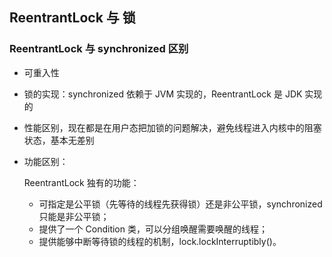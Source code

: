 ## ReentrantLock 与 锁

### ReentrantLock 与 synchronized 区别

- 可重入性

- 锁的实现：synchronized 依赖于 JVM 实现的，ReentrantLock 是 JDK 实现的

- 性能区别，现在都是在用户态把加锁的问题解决，避免线程进入内核中的阻塞状态，基本无差别

- 功能区别：

  ReentrantLock 独有的功能：

  - 可指定是公平锁（先等待的线程先获得锁）还是非公平锁，synchronized 只能是非公平锁；
  - 提供了一个 Condition 类，可以分组唤醒需要唤醒的线程；
  - 提供能够中断等待锁的线程的机制，lock.lockInterruptibly()。

